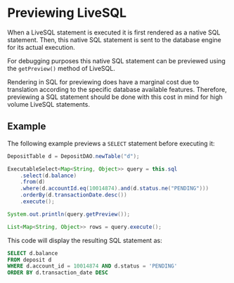 # Previewing LiveSQL

When a LiveSQL statement is executed it is first rendered as a native SQL statement. Then, this native 
SQL statement is sent to the database engine for its actual execution.

For debugging purposes this native SQL statement can be previewed using the `getPreview()` method of LiveSQL.

Rendering in SQL for previewing does have a marginal cost due to translation according to the specific
database available features. Therefore, previewing a SQL statement should be done with this cost in mind
for high volume LiveSQL statements.

## Example

The following example previews a `SELECT` statement before executing it:

```java
DepositTable d = DepositDAO.newTable("d");

ExecutableSelect<Map<String, Object>> query = this.sql
    .select(d.balance)
    .from(d) 
    .where(d.accountId.eq(10014874).and(d.status.ne("PENDING")))
    .orderBy(d.transactionDate.desc())
    .execute();

System.out.println(query.getPreview());

List<Map<String, Object>> rows = query.execute();
```

This code will display the resulting SQL statement as:

```sql
SELECT d.balance
FROM deposit d
WHERE d.account_id = 10014874 AND d.status = 'PENDING'
ORDER BY d.transaction_date DESC
```

